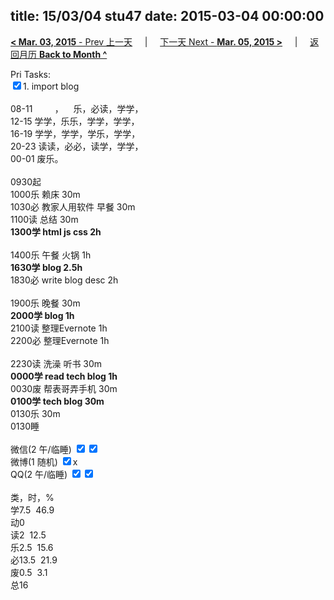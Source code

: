 title: 15/03/04 stu47
date: 2015-03-04 00:00:00
---
[**< Mar. 03, 2015** - Prev 上一天](/lifelogs/2015/03/d03.html) &nbsp; &nbsp; | &nbsp; &nbsp; [下一天 Next - **Mar. 05, 2015 >**](/lifelogs/2015/03/d05.html) &nbsp; &nbsp; |  &nbsp; &nbsp; [返回月历 **Back to Month ^**](/lifelogs/2015/03/index.html)
<br/><div>Pri Tasks:<br/><input type="checkbox" checked="true"/>1. import blog</div><div><div><br/></div>08-11         ，    乐，必读，学学，<br/>12-15 学学，乐乐，学学，学学，<br/>16-19 学学，学学，学乐，学学，<br/>20-23 读读，必必，读学，学学，</div><div>00-01 废乐。<br/><div><br/></div>0930起<br/>1000乐 赖床 30m<br/>1030必 教家人用软件 早餐 30m</div><div>1100读 总结 30m<br/><b>1300学 html js css 2h</b><div><br/></div>1400乐 午餐 火锅 1h<br/><b>1630学 blog 2.5h</b></div><div>1830必 write blog desc 2h<div><br/></div>1900乐 晚餐 30m<br/><b>2000学 blog 1h</b></div><div>2100读 整理Evernote 1h</div><div>2200必 整理Evernote 1h</div><div><br/>2230读 洗澡 听书 30m</div><div><b>0000学 read tech blog 1h</b></div><div>0030废 帮表哥弄手机 30m</div><div><b>0100学 tech blog 30m</b></div><div>0130乐 30m</div><div>0130睡</div><div><br/>微信(2 午/临睡) <input type="checkbox" checked="true"/><input type="checkbox" checked="true"/><br/>微博(1 随机) <input type="checkbox" checked="true"/>x<br/>QQ(2 午/临睡) <input type="checkbox" checked="true"/><input type="checkbox" checked="true"/><br/><div><br/></div>类，时，%<br/>学7.5  46.9<br/>动0<br/>读2  12.5<br/>乐2.5  15.6<br/>必13.5  21.9<br/>废0.5  3.1<br/>总16</div>
